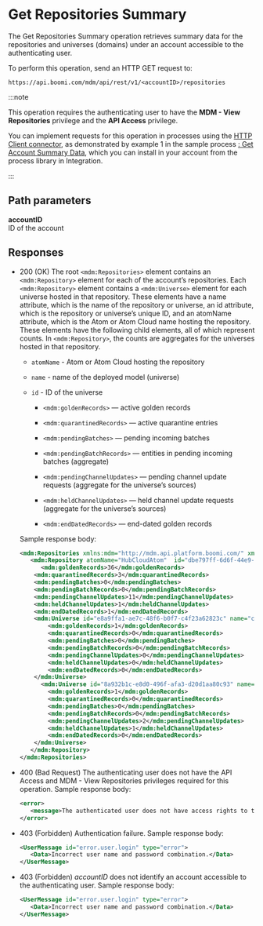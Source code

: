 # Get Repositories Summary 

<head>
  <meta name="guidename" content="DataHub"/>
  <meta name="context" content="GUID-c51f7f29-7ce6-4550-a7e5-87f32edbcbf1"/>
</head>

The Get Repositories Summary operation retrieves summary data for the repositories and universes \(domains\) under an account accessible to the authenticating user.

To perform this operation, send an HTTP GET request to:

`https://api.boomi.com/mdm/api/rest/v1/<accountID>/repositories`

:::note

This operation requires the authenticating user to have the **MDM - View Repositories** privilege and the **API Access** privilege.

You can implement requests for this operation in processes using the [HTTP Client connector](/docs/Atomsphere/Integration/Connectors/r-atm-HTTP_Client_connector_d64af80e-febe-4cd2-89ad-e3d0fc53c502.md), as demonstrated by example 1 in the sample process [: Get Account Summary Data](https://platform.boomi.com/#build;processLibrary=7a24b7d3-a197-410c-aa98-1a2519896ffa), which you can install in your account from the process library in Integration.

:::

## Path parameters 

**accountID**  
ID of the account


## Responses 

-   200 \(OK\) The root `<mdm:Repositories>` element contains an `<mdm:Repository>` element for each of the account’s repositories. Each `<mdm:Repository>` element contains a `<mdm:Universe>` element for each universe hosted in that repository. These elements have a name attribute, which is the name of the repository or universe, an id attribute, which is the repository or universe’s unique ID, and an atomName attribute, which is the Atom or Atom Cloud name hosting the repository. These elements have the following child elements, all of which represent counts. In `<mdm:Repository>`, the counts are aggregates for the universes hosted in that repository.

      - `atomName` - Atom or Atom Cloud hosting the repository
      - `name` - name of the deployed model (universe)
      - `id` - ID of the universe

         -   `<mdm:goldenRecords>` — active golden records

         -   `<mdm:quarantinedRecords>` — active quarantine entries

         -   `<mdm:pendingBatches>` — pending incoming batches

         -   `<mdm:pendingBatchRecords>` — entities in pending incoming batches \(aggregate\)

         -   `<mdm:pendingChannelUpdates>` — pending channel update requests \(aggregate for the universe’s sources\)

         -   `<mdm:heldChannelUpdates>` — held channel update requests \(aggregate for the universe’s sources\)

         -   `<mdm:endDatedRecords>` — end-dated golden records

    Sample response body:

    ```xml
    <mdm:Repositories xmlns:mdm="http://mdm.api.platform.boomi.com/" xmlns:xsi="http://www.w3.org/2001/XMLSchema-instance">
       <mdm:Repository atomName="HubCloudAtom"  id="dbe797ff-6d6f-44e9-acd9-d77494a44b15" name="MyCompany Master">
          <mdm:goldenRecords>36</mdm:goldenRecords>
        <mdm:quarantinedRecords>3</mdm:quarantinedRecords>
        <mdm:pendingBatches>0</mdm:pendingBatches>
        <mdm:pendingBatchRecords>0</mdm:pendingBatchRecords>
        <mdm:pendingChannelUpdates>11</mdm:pendingChannelUpdates>
        <mdm:heldChannelUpdates>1</mdm:heldChannelUpdates>
        <mdm:endDatedRecords>1</mdm:endDatedRecords>
        <mdm:Universe id="e8a9ffa1-ae7c-48f6-b0f7-c4f23a62823c" name="country">
            <mdm:goldenRecords>1</mdm:goldenRecords>
            <mdm:quarantinedRecords>0</mdm:quarantinedRecords>
            <mdm:pendingBatches>0</mdm:pendingBatches>
            <mdm:pendingBatchRecords>0</mdm:pendingBatchRecords>
            <mdm:pendingChannelUpdates>0</mdm:pendingChannelUpdates>
            <mdm:heldChannelUpdates>0</mdm:heldChannelUpdates>
            <mdm:endDatedRecords>0</mdm:endDatedRecords>
        </mdm:Universe>
          <mdm:Universe id="8a932b1c-e8d0-496f-afa3-d20d1aa80c93" name="Customer">
            <mdm:goldenRecords>1</mdm:goldenRecords>
            <mdm:quarantinedRecords>0</mdm:quarantinedRecords>
            <mdm:pendingBatches>0</mdm:pendingBatches>
            <mdm:pendingBatchRecords>0</mdm:pendingBatchRecords>
            <mdm:pendingChannelUpdates>2</mdm:pendingChannelUpdates>
            <mdm:heldChannelUpdates>1</mdm:heldChannelUpdates>
            <mdm:endDatedRecords>0</mdm:endDatedRecords>
        </mdm:Universe>
       </mdm:Repository>
    </mdm:Repositories>
    ```

- 400 (Bad Request) The authenticating user does not have the API Access and MDM - View Repositories privileges required for this operation. Sample response body:

   ```xml
   <error>
      <message>The authenticated user does not have access rights to this functionality</message>
   </error>
   ```

- 403 (Forbidden) Authentication failure. Sample response body:
  
   ```xml
   <UserMessage id="error.user.login" type="error">
      <Data>Incorrect user name and password combination.</Data>
   </UserMessage>
   ```

- 403 (Forbidden) *accountID* does not identify an account accessible to the authenticating user. Sample response body:

   ```xml
   <UserMessage id="error.user.login" type="error">
      <Data>Incorrect user name and password combination.</Data>
   </UserMessage>
   ```
